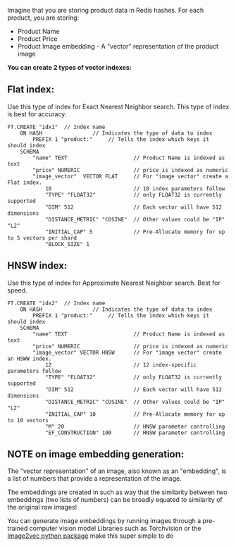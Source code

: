 Imagine that you are storing product data in Redis hashes. 
For each product, you are storing:
* Product Name
* Product Price
* Product Image embedding - A "vector" representation of the product image


**You can create 2 types of vector indexes:**

## Flat index: 
Use this type of index for Exact Nearest Neighbor search. This type of index is best for accuracy.
```redis Create Flat vector index
FT.CREATE "idx1"  // Index name
    ON HASH                // Indicates the type of data to index
        PREFIX 1 "product:"     // Tells the index which keys it should index
    SCHEMA
        "name" TEXT                     // Product Name is indexed as text
        "price" NUMERIC                 // price is indexed as numeric
        "image_vector"  VECTOR FLAT     // For "image vector" create a Flat index. 
            10                          // 10 index parameters follow
            "TYPE" "FLOAT32"            // only FLOAT32 is currently supported
            "DIM" 512                   // Each vector will have 512 dimensions
            "DISTANCE_METRIC" "COSINE"  // Other values could be "IP" "L2"
            "INITIAL_CAP" 5             // Pre-Allocate memory for up to 5 vectors per shard
            "BLOCK_SIZE" 1              
```
## HNSW index: 
Use this type of index for Approximate Nearest Neighbor search. Best for speed.
```redis Create HNSW vector index
FT.CREATE "idx2"  // Index name
    ON HASH                // Indicates the type of data to index
        PREFIX 1 "product:"     // Tells the index which keys it should index
    SCHEMA
        "name" TEXT                     // Product Name is indexed as text
        "price" NUMERIC                 // price is indexed as numeric
        "image_vector" VECTOR HNSW      // For "image vector" create an HSWW index. 
            12                          // 12 index-specific parameters follow
            "TYPE" "FLOAT32"            // only FLOAT32 is currently supported
            "DIM" 512                   // Each vector will have 512 dimensions
            "DISTANCE_METRIC" "COSINE"  // Other values could be "IP" "L2"
            "INITIAL_CAP" 10            // Pre-Allocate memory for up to 10 vectors
            "M" 20                      // HNSW parameter controlling
            "EF_CONSTRUCTION" 100       // HNSW parameter controlling 
 ```

## NOTE on image embedding generation:
The "vector representation" of an image, also known as an "embedding", is a list of numbers that provide a representation of the image.

The embeddings are created in such as way that the similarity between two embeddings (two lists of numbers) can be broadly equated to similarity of the original raw images!

You can generate image embeddings by running images through a pre-trained computer vision model
Libraries such as Torchvision or the [Image2vec python package](https://github.com/christiansafka/img2vec) make this super simple to do
